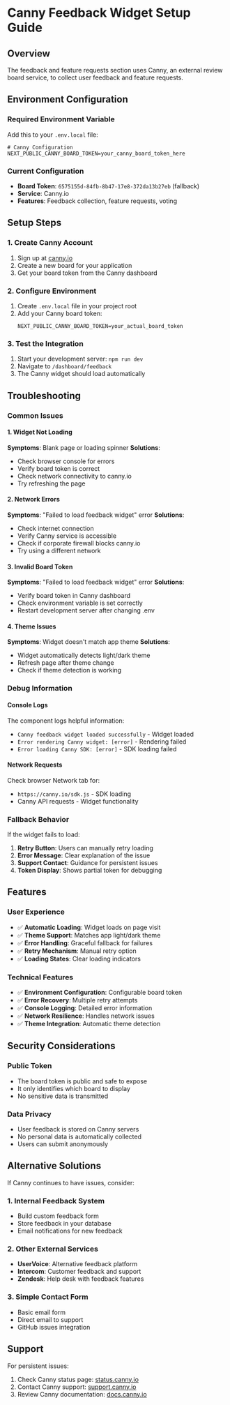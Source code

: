 # Canny Feedback Widget Setup Guide

## Overview
The feedback and feature requests section uses Canny, an external review board service, to collect user feedback and feature requests.

## Environment Configuration

### Required Environment Variable
Add this to your `.env.local` file:

```env
# Canny Configuration
NEXT_PUBLIC_CANNY_BOARD_TOKEN=your_canny_board_token_here
```

### Current Configuration
- **Board Token**: `6575155d-84fb-8b47-17e8-372da13b27eb` (fallback)
- **Service**: Canny.io
- **Features**: Feedback collection, feature requests, voting

## Setup Steps

### 1. Create Canny Account
1. Sign up at [canny.io](https://canny.io)
2. Create a new board for your application
3. Get your board token from the Canny dashboard

### 2. Configure Environment
1. Create `.env.local` file in your project root
2. Add your Canny board token:
   ```env
   NEXT_PUBLIC_CANNY_BOARD_TOKEN=your_actual_board_token
   ```

### 3. Test the Integration
1. Start your development server: `npm run dev`
2. Navigate to `/dashboard/feedback`
3. The Canny widget should load automatically

## Troubleshooting

### Common Issues

#### 1. Widget Not Loading
**Symptoms**: Blank page or loading spinner
**Solutions**:
- Check browser console for errors
- Verify board token is correct
- Check network connectivity to canny.io
- Try refreshing the page

#### 2. Network Errors
**Symptoms**: "Failed to load feedback widget" error
**Solutions**:
- Check internet connection
- Verify Canny service is accessible
- Check if corporate firewall blocks canny.io
- Try using a different network

#### 3. Invalid Board Token
**Symptoms**: "Failed to load feedback widget" error
**Solutions**:
- Verify board token in Canny dashboard
- Check environment variable is set correctly
- Restart development server after changing .env

#### 4. Theme Issues
**Symptoms**: Widget doesn't match app theme
**Solutions**:
- Widget automatically detects light/dark theme
- Refresh page after theme change
- Check if theme detection is working

### Debug Information

#### Console Logs
The component logs helpful information:
- `Canny feedback widget loaded successfully` - Widget loaded
- `Error rendering Canny widget: [error]` - Rendering failed
- `Error loading Canny SDK: [error]` - SDK loading failed

#### Network Requests
Check browser Network tab for:
- `https://canny.io/sdk.js` - SDK loading
- Canny API requests - Widget functionality

### Fallback Behavior

If the widget fails to load:
1. **Retry Button**: Users can manually retry loading
2. **Error Message**: Clear explanation of the issue
3. **Support Contact**: Guidance for persistent issues
4. **Token Display**: Shows partial token for debugging

## Features

### User Experience
- ✅ **Automatic Loading**: Widget loads on page visit
- ✅ **Theme Support**: Matches app light/dark theme
- ✅ **Error Handling**: Graceful fallback for failures
- ✅ **Retry Mechanism**: Manual retry option
- ✅ **Loading States**: Clear loading indicators

### Technical Features
- ✅ **Environment Configuration**: Configurable board token
- ✅ **Error Recovery**: Multiple retry attempts
- ✅ **Console Logging**: Detailed error information
- ✅ **Network Resilience**: Handles network issues
- ✅ **Theme Integration**: Automatic theme detection

## Security Considerations

### Public Token
- The board token is public and safe to expose
- It only identifies which board to display
- No sensitive data is transmitted

### Data Privacy
- User feedback is stored on Canny servers
- No personal data is automatically collected
- Users can submit anonymously

## Alternative Solutions

If Canny continues to have issues, consider:

### 1. Internal Feedback System
- Build custom feedback form
- Store feedback in your database
- Email notifications for new feedback

### 2. Other External Services
- **UserVoice**: Alternative feedback platform
- **Intercom**: Customer feedback and support
- **Zendesk**: Help desk with feedback features

### 3. Simple Contact Form
- Basic email form
- Direct email to support
- GitHub issues integration

## Support

For persistent issues:
1. Check Canny status page: [status.canny.io](https://status.canny.io)
2. Contact Canny support: [support.canny.io](https://support.canny.io)
3. Review Canny documentation: [docs.canny.io](https://docs.canny.io) 